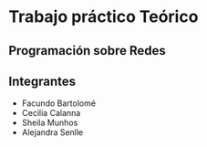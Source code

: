 # Trabajo práctico Teórico
## Programación sobre Redes
## Integrantes

* Facundo Bartolomé
* Cecilia Calanna
* Sheila Munhos
* Alejandra Senlle
